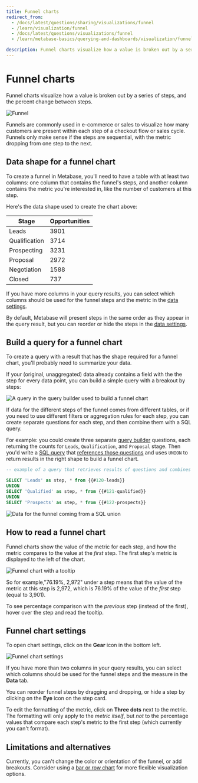 ```yaml
---
title: Funnel charts
redirect_from:
  - /docs/latest/questions/sharing/visualizations/funnel
  - /learn/visualization/funnel
  - /docs/latest/questions/visualizations/funnel
  - /learn/metabase-basics/querying-and-dashboards/visualization/funnel

description: Funnel charts visualize how a value is broken out by a series of steps, and the percent change between steps. To build a funnel chart in Metabase, you need a table with the name and value for each step.
---
```


# Funnel charts

Funnel charts visualize how a value is broken out by a series of steps, and the percent change between steps.

![Funnel](../images/funnel.png)

Funnels are commonly used in e-commerce or sales to visualize how many customers are present within each step of a checkout flow or sales cycle. Funnels only make sense if the steps are sequential, with the metric dropping from one step to the next.

## Data shape for a funnel chart

To create a funnel in Metabase, you'll need to have a table with at least two columns: one column that contains the funnel's steps, and another column contains the metric you're interested in, like the number of customers at this step.

Here's the data shape used to create the chart above:

| Stage         | Opportunities |
| ------------- | ------------- |
| Leads         | 3901          |
| Qualification | 3714          |
| Prospecting   | 3231          |
| Proposal      | 2972          |
| Negotiation   | 1588          |
| Closed        | 737           |

If you have more columns in your query results, you can select which columns should be used for the funnel steps and the metric in the [data settings](#funnel-chart-settings).

By default, Metabase will present steps in the same order as they appear in the query result, but you can reorder or hide the steps in the [data settings](#funnel-chart-settings).

## Build a query for a funnel chart

To create a query with a result that has the shape required for a funnel chart, you'll probably need to summarize your data.

If your (original, unaggregated) data already contains a field with the the step for every data point, you can build a simple query with a breakout by steps:

![A query in the query builder used to build a funnel chart](../images/build-a-funnel-query.png)

If data for the different steps of the funnel comes from different tables, or if you need to use different filters or aggregation rules for each step, you can create separate questions for each step, and then combine them with a SQL query.

For example: you could create three separate [query builder](../query-builder/editor.md) questions, each returning the counts for `Leads`, `Qualification`, and `Proposal` stage. Then you'd write a [SQL query](../native-editor/writing-sql.md) that [references those questions](../native-editor/referencing-saved-questions-in-queries.md) and uses `UNION` to return results in the right shape to build a funnel chart.

```sql
-- example of a query that retrieves results of questions and combines them with UNION

SELECT 'Leads' as step, * from {{#120-leads}}
UNION
SELECT 'Qualified' as step, * from {{#121-qualified}}
UNION
SELECT 'Prospects' as step, * from {{#122-prospects}}

```

![Data for the funnel coming from a SQL union](../images/funnel-as-sql.png)

## How to read a funnel chart

Funnel charts show the value of the metric for each step, and how the metric compares to the value at the _first_ step. The first step's metric is displayed to the left of the chart.

![Funnel chart with a tooltip](../images/read-a-funnel.png)

So for example,"76.19\%, 2,972" under a step means that the value of the metric at this step is 2,972, which is 76.19\% of the value of the _first_ step (equal to 3,901).

To see percentage comparison with the _previous_ step (instead of the first), hover over the step and read the tooltip.

## Funnel chart settings

To open chart settings, click on the **Gear** icon in the bottom left.

![Funnel chart settings](../images/funnel-settings.png)

If you have more than two columns in your query results, you can select which columns should be used for the funnel steps and the measure in the **Data** tab.

You can reorder funnel steps by dragging and dropping, or hide a step by clicking on the **Eye** icon on the step card.

To edit the formatting of the metric, click on **Three dots** next to the metric. The formatting will only apply to the _metric itself_, but _not_ to the percentage values that compare each step's metric to the first step (which currently you can't format).

## Limitations and alternatives

Currently, you can't change the color or orientation of the funnel, or add breakouts. Consider using a [bar or row chart](./line-bar-and-area-charts.md) for more flexible visualization options.
